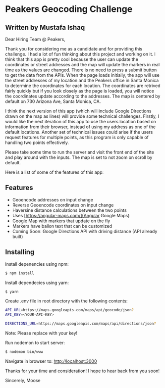# Peakers Geocoding Challenge

## Written by Mustafa Ishaq

Dear Hiring Team @ Peakers,

Thank you for considering me as a candidate and for providing this challenge. I had a lot of fun thinking about this project and working on it. I think that this app is pretty cool because the user can update the coordinates or street addresses and the map will update the markers in real time as the values are changed. There is no need to press a submit button to get the data from the APIs. When the page loads initially, the app will use the street addresses of my location and the Peakers office in Santa Monica to determine the coordinates for each location. The coordinates are retrived fairly quickly but if you look closely as the page is loaded, you will notice the coordinates update according to the addresses. The map is centered by default on 730 Arizona Ave, Santa Monica, CA.

I think the next version of this app (which will include Google Directions drawn on the map as lines) will provide some technical challenges. Firstly, I would like the next iteration of this app to use the users location based on information from their browser, instead of using my address as one of the default locations. Another set of technical issues could arise if the users request features for multiple points, as this program is only capable of handling two points effectively.

Please take some time to run the server and visit the front end of the site and play around with the inputs. The map is set to not zoom on scroll by default.

Here is a list of some of the features of this app:

## Features

- Geoencode addresses on input change
- Reverse Geoencode coordinates on input change
- Haversine distance calculations between the two points
- Uses [https://angular-maps.com/](Angular Google Maps)
- Google Map with markers that update on the fly
- Markers have ballon text that can be customized
- Coming Soon: Google Directions API with driving distance (API already built)

## Installing

Install depenencies using npm:

```bash
$ npm install
```

Install dependecies using yarn:

```bash
$ yarn
```

Create .env file in root directory with the following contents:

```bash
API_URL=https://maps.googleapis.com/maps/api/geocode/json?
API_KEY=<YOUR-API-KEY>

DIRECTIONS_URL=https://maps.googleapis.com/maps/api/directions/json?
```

Note: Please replace <YOUR-API-KEY> with your key!

Run nodemon to start server:

```bash
$ nodemon bin/www
```

Navigate in browser to: [http://localhost:3000](http://localhost:3000)

Thanks for your time and consideration! I hope to hear back from you soon!

Sincerely,
Moose
